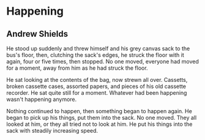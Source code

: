 # Happening
## Andrew Shields
He stood up suddenly and threw
himself and his grey canvas sack
to the bus's floor, then, clutching
the sack's edges, he struck the floor
with it again, four or five times,
then stopped. No one moved, everyone
had moved for a moment, away
from him as he had struck the floor.

He sat looking at the contents
of the bag, now strewn all over.
Cassetts, broken cassette cases,
assorted papers, and pieces
of his old cassette recorder.
He sat quite still for a moment.
Whatever had been happening
wasn't happening anymore.

Nothing continued to happen,
then something began to happen
again. He began to pick up
his things, put them into the sack.
No one moved. They all looked at him,
or they all tried not to look at him.
He put his things into the sack
with steadily increasing speed.